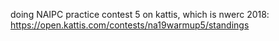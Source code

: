 doing NAIPC practice contest 5 on kattis, which is nwerc 2018: https://open.kattis.com/contests/na19warmup5/standings